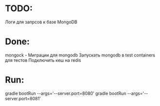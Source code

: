 # TODO:
Логи для запрсов к базе MongoDB

# Done:
mongock - Миграции для mongodb
Запускать mongodb в test containers для тестов
Подключить кеш на redis 


# Run:
gradle bootRun --args='--server.port=8080'
gradle bootRun --args='--server.port=8081'